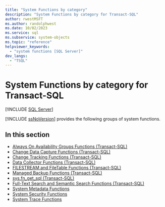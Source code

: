 ```yaml
---
title: "System Functions by category"
description: "System Functions by category for Transact-SQL"
author: rwestMSFT
ms.author: randolphwest
ms.date: 10/02/2023
ms.service: sql
ms.subservice: system-objects
ms.topic: "reference"
helpviewer_keywords:
  - "system functions [SQL Server]"
dev_langs:
  - "TSQL"
---
```

# System Functions by category for Transact-SQL

[!INCLUDE [SQL Server](../../includes/applies-to-version/sqlserver.md)]

[!INCLUDE [ssNoVersion](../../includes/ssnoversion-md.md)] provides the following groups of system functions.

## In this section

- [Always On Availability Groups Functions (Transact-SQL)](always-on-availability-groups-functions-transact-sql.md)
- [Change Data Capture Functions (Transact-SQL)](change-data-capture-functions-transact-sql.md)
- [Change Tracking Functions (Transact-SQL)](change-tracking-functions-transact-sql.md)
- [Data Collector Functions  (Transact-SQL)](data-collector-functions-transact-sql.md)
- [FILESTREAM and FileTable Functions (Transact-SQL)](filestream-and-filetable-functions-transact-sql.md)
- [Managed Backup Functions (Transact-SQL)](managed-backup-functions-transact-sql.md)
- [sys.fn_get_sql (Transact-SQL)](sys-fn-get-sql-transact-sql.md)
- [Full-Text Search and Semantic Search Functions (Transact-SQL)](full-text-search-and-semantic-search-functions-transact-sql.md)
- [System Metadata Functions](system-metadata-functions.md)
- [System Security Functions](system-security-functions.md)
- [System Trace Functions](system-trace-functions.md)
